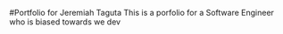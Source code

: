 #Portfolio for Jeremiah Taguta
This is a porfolio for a Software Engineer who is biased towards we dev